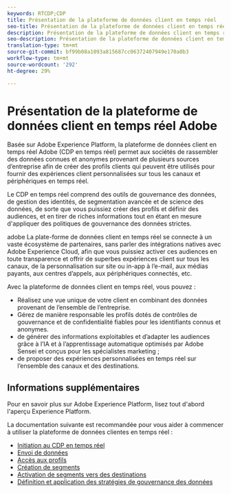 ```yaml
---
keywords: RTCDP;CDP
title: Présentation de la plateforme de données client en temps réel
seo-title: Présentation de la plateforme de données client en temps réel
description: Présentation de la plateforme de données client en temps réel
seo-description: Présentation de la plateforme de données client en temps réel
translation-type: tm+mt
source-git-commit: bf99b08a1093a815687cc06372407949e170a0b3
workflow-type: tm+mt
source-wordcount: '292'
ht-degree: 29%

---
```



# Présentation de la plateforme de données client en temps réel Adobe

Basée sur Adobe Experience Platform, la plateforme de données client en temps réel Adobe (CDP en temps réel) permet aux sociétés de rassembler des données connues et anonymes provenant de plusieurs sources d’entreprise afin de créer des profils clients qui peuvent être utilisés pour fournir des expériences client personnalisées sur tous les canaux et périphériques en temps réel.

Le CDP en temps réel comprend des outils de gouvernance des données, de gestion des identités, de segmentation avancée et de science des données, de sorte que vous puissiez créer des profils et définir des audiences, et en tirer de riches informations tout en étant en mesure d&#39;appliquer des politiques de gouvernance des données strictes.

adobe La plate-forme de données client en temps réel se connecte à un vaste écosystème de partenaires, sans parler des intégrations natives avec Adobe Experience Cloud, afin que vous puissiez activer ces audiences en toute transparence et offrir de superbes expériences client sur tous les canaux, de la personnalisation sur site ou in-app à l’e-mail, aux médias payants, aux centres d’appels, aux périphériques connectés, etc.

Avec la plateforme de données client en temps réel, vous pouvez :

* Réalisez une vue unique de votre client en combinant des données provenant de l’ensemble de l’entreprise.
* Gérez de manière responsable les profils dotés de contrôles de gouvernance et de confidentialité fiables pour les identifiants connus et anonymes.
* de générer des informations exploitables et d’adapter les audiences grâce à l’IA et à l’apprentissage automatique optimisés par Adobe Sensei et conçus pour les spécialistes marketing ;
* de proposer des expériences personnalisées en temps réel sur l’ensemble des canaux et des destinations.

## Informations supplémentaires

Pour en savoir plus sur Adobe Experience Platform, lisez tout d&#39;abord l&#39;aperçu [](../landing/home.md)Experience Platform.

La documentation suivante est recommandée pour vous aider à commencer à utiliser la plateforme de données clientes en temps réel :

* [Initiation au CDP en temps réel](get-started.md)
* [Envoi de données](sources/sources-overview.md)
* [Accès aux profils](profile/profile-overview.md)
* [Création de segments](segmentation/segmentation-overview.md)
* [Activation de segments vers des destinations](destinations/activate-destinations.md)
* [Définition et application des stratégies de gouvernance des données](privacy/data-governance-overview.md)
